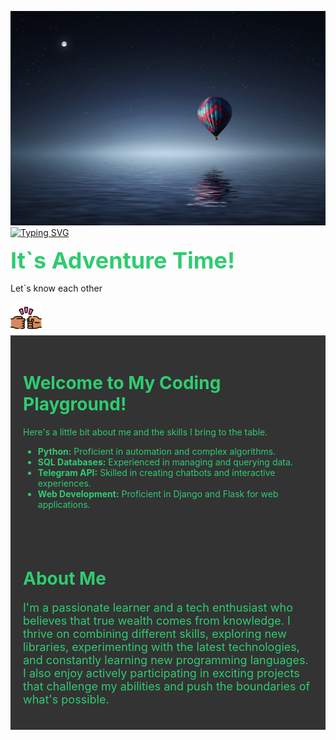 ![background_img](img/pexels-bess-hamiti-36487.jpg)
<a href="https://git.io/typing-svg"><img src="https://readme-typing-svg.herokuapp.com?font=Fira+Code&weight=900&size=30&pause=1000&color=0EF723&width=435&lines=Hi%2C+I%60m+Daniel+%3D)" alt="Typing SVG" /></a>

<!DOCTYPE html>
<!DOCTYPE html>
<html>
<head>
    <meta charset="UTF-8">
    <title>My Coding Playground</title>
    <style>
        /* CSS Styles */
    </style>
</head>
<body>
    <div class="container">
        <p class="header">
            <strong style="color: #2ECC71; font-size: 36px;">It`s Adventure Time!</strong>
        </p>
        <p class="subtitle">Let`s know each other</p>
        <img src="img/fist-bump.png" alt="bump" style="width: 50px; height: 50px;">
    </div>
    <div class="container content" style="background-color: #333; padding: 20px; color: #2ECC71;">
    <h1>Welcome to My Coding Playground!</h1>
    <p>Here's a little bit about me and the skills I bring to the table.</p>
    <ul>
        <li><strong>Python:</strong> Proficient in automation and complex algorithms.</li>
        <li><strong>SQL Databases:</strong> Experienced in managing and querying data.</li>
        <li><strong>Telegram API:</strong> Skilled in creating chatbots and interactive experiences.</li>
        <li><strong>Web Development:</strong> Proficient in Django and Flask for web applications.</li>
    </ul>
    </div>
    <div class="container content" style="background-color: #333; padding: 20px;">
    <h1 style="color: #2ECC71;">About Me</h1>
    <p style="font-size: 18px; color: #2ECC71;">
        I'm a passionate learner and a tech enthusiast who believes that true wealth comes from knowledge. I thrive on combining different skills, exploring new libraries, experimenting with the latest technologies, and constantly learning new programming languages. I also enjoy actively participating in exciting projects that challenge my abilities and push the boundaries of what's possible.
    </p>
    </div>
</body>
</html>

